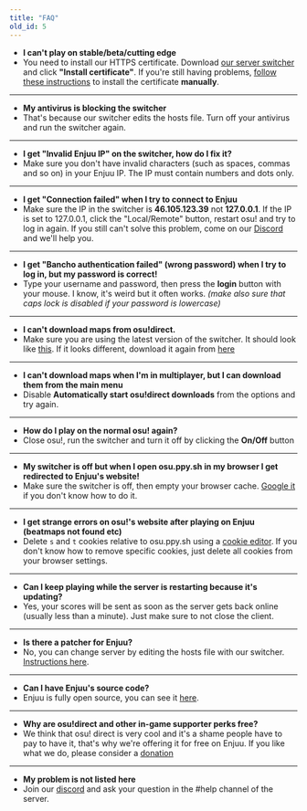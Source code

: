 ```yaml
---
title: "FAQ"
old_id: 5
---
```

- **I can't play on stable/beta/cutting edge**
- You need to install our HTTPS certificate. Download [our server switcher](https://mu.nyodev.xyz/upd.php?id=18) and click **"Install certificate"**. If you're still having problems, [follow these instructions](https://enjuu.click/index.php?p=16&id=12) to install the certificate **manually**.

-----------------------

- **My antivirus is blocking the switcher**
- That's because our switcher edits the hosts file. Turn off your antivirus and run the switcher again.

-----------------------

- **I get "Invalid Enjuu IP" on the switcher, how do I fix it?**  
- Make sure you don't have invalid characters (such as spaces, commas and so on) in your Enjuu IP. The IP must contain numbers and dots only.

-----------------------

- **I get "Connection failed" when I try to connect to Enjuu**  
- Make sure the IP in the switcher is **46.105.123.39** not **127.0.0.1**. If the IP is set to 127.0.0.1, click the "Local/Remote" button, restart osu! and try to log in again. If you still can't solve this problem, come on our [Discord](https://discord.gg/0rJcZruIsA6rXuIx) and we'll help you.

-----------------------

- **I get "Bancho authentication failed" (wrong password) when I try to log in, but my password is correct!**  
- Type your username and password, then press the **login** button with your mouse. I know, it's weird but it often works. *(make also sure that caps lock is disabled if your password is lowercase)*

-----------------------

- **I can't download maps from osu!direct.**
- Make sure you are using the latest version of the switcher. It should look like [this](https://b.catgirlsare.sexy/xqJw.png). If it looks different, download it again from [here](https://mu.nyodev.xyz/upd.php?id=18)

-----------------------

- **I can't download maps when I'm in multiplayer, but I can download them from the main menu**
- Disable **Automatically start osu!direct downloads** from the options and try again.

-----------------------

- **How do I play on the normal osu! again?**
- Close osu!, run the switcher and turn it off by clicking the **On/Off** button

-----------------------

- **My switcher is off but when I open osu.ppy.sh in my browser I get redirected to Enjuu's website!**
- Make sure the switcher is off, then empty your browser cache. [Google it](http://lmgtfy.com/?q=How+to+empty+browser+cache) if you don't know how to do it.

-----------------------

- **I get strange errors on osu!'s website after playing on Enjuu (beatmaps not found etc)**
- Delete `s` and `t` cookies relative to osu.ppy.sh using a [cookie editor](https://chrome.google.com/webstore/detail/editthiscookie/fngmhnnpilhplaeedifhccceomclgfbg). If you don't know how to remove specific cookies, just delete all cookies from your browser settings.

-----------------------

- **Can I keep playing while the server is restarting because it's updating?**
- Yes, your scores will be sent as soon as the server gets back online (usually less than a minute). Just make sure to not close the client.

-----------------------

- **Is there a patcher for Enjuu?**
- No, you can change server by editing the hosts file with our switcher. [Instructions here](https://enjuu.click/doc/1).

-----------------------

- **Can I have Enjuu's source code?**
-  Enjuu is fully open source, you can see it [here](https://git.zxq.co/Enjuu/Enjuu).

-----------------------

- **Why are osu!direct and other in-game supporter perks free?**
- We think that osu! direct is very cool and it's a shame people have to pay to have it, that's why we're offering it for free on Enjuu. If you like what we do, please consider a [donation](/donate)

-----------------------

- **My problem is not listed here**
- Join our [discord](https://discord.gg/0rJcZruIsA6rXuIx) and ask your question in the #help channel of the server.